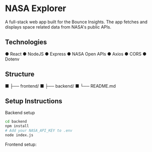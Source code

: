 # NASA Explorer
A full-stack web app built for the Bounce Insights. The app fetches and displays space related data from NASA's public APIs.

## Technologies
● React
● NodeJS
● Express
● NASA Open APIs
● Axios
● CORS
● Dotenv

## Structure
■ ├── frontend/
■ ├── backend/
■ └── README.md

## Setup Instructions

Backend setup
```bash
cd backend
npm install
# Add your NASA_API_KEY to .env
node index.js
```

Frontend setup:

